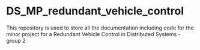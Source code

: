 # DS_MP_redundant_vehicle_control
This repository is used to store all the documentation including code for the minor project for a Redundant Vehicle Control in Distributed Systems - group 2
